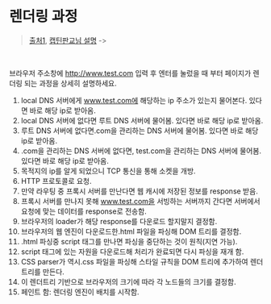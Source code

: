 # 렌더링 과정

> [출처1](https://kadamon.tistory.com/22?category=839140), [캡틴판교님 설명](https://www.youtube.com/watch?v=MzKDbSD77p8) ->

<br/>

브라우저 주소창에 http://www.test.com 입력 후 엔터를 눌렀을 때 부터 페이지가 렌더링 되는 과정을 상세히 설명하세요.

1. local DNS 서버에게 www.test.com에 해당하는 ip 주소가 있는지 물어본다. 있다면 바로 해당 ip로 받아옴.
2. local DNS 서버에 없다면 루트 DNS 서버에 물어봄. 있다면 바로 해당 ip로 받아옴.
3. 루트 DNS 서버에 없다면.com을 관리하는 DNS 서버에 물어봄. 있다면 바로 해당 ip로 받아옴.
4. .com을 관리하는 DNS 서버에 없다면, test.com을 관리하는 DNS 서버에 물어봄. 있다면 바로 해당 ip로 받아옴.
5. 목적지의 ip를 알게 되었으니 TCP 통신을 통해 소켓을 개방.
6. HTTP 프로토콜로 요청.
7. 만약 라우팅 중 프록시 서버를 만난다면 웹 캐시에 저장된 정보를 response 받음.
8. 프록시 서버를 만나지 못해 www.test.com을 서빙하는 서버까지 간다면 서버에서 요청에 맞는 데이터를 response로 전송함.
9. 브라우저의 loader가 해당 response를 다운로드 할지말지 결정함.
10. 브라우저의 웹 엔진이 다운로드한.html 파일을 파싱해 DOM 트리를 결정함.
11. .html 파싱중 script 태그를 만나면 파싱을 중단하는 것이 원칙(지연 가능).
12. script 태그에 있는 자원을 다운로드해 처리가 완료되면 다시 파싱을 재개 함.
13. CSS parser가 역시.css 파일을 파싱해 스타일 규칙을 DOM 트리에 추가하여 렌더 트리를 만든다.
14. 이 렌더트리 기반으로 브라우저의 크기에 따라 각 노드들의 크기를 결정함.
15. 페인트 함: 렌더링 엔진이 배치를 시작함.

<br/>

<br/>
